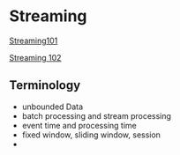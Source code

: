 # Streaming
[Streaming101](https://www.oreilly.com/ideas/the-world-beyond-batch-streaming-101)

[Streaming 102](https://www.oreilly.com/radar/the-world-beyond-batch-streaming-102/)
## Terminology
* unbounded Data
* batch processing and stream processing
* event time and processing time
* fixed window, sliding window, session
* 
